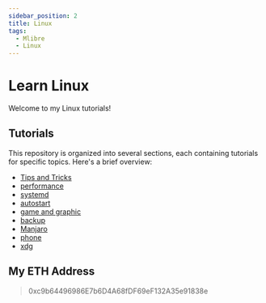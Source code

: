 ```yaml
---
sidebar_position: 2
title: Linux
tags:
  - Mlibre
  - Linux
---
```


# Learn Linux

Welcome to my Linux tutorials!

## Tutorials

This repository is organized into several sections, each containing tutorials for specific topics. Here's a brief overview:

* [Tips and Tricks](./Tips%20and%20Tricks.md)
* [performance](./performance.md)
* [systemd](./systemd.md)
* [autostart](./autostart.md)
* [game and graphic](./game%20and%20graphic.md)
* [backup](./backup.md)
* [Manjaro](./manjaro.md)
* [phone](./phone.md)
* [xdg](./xdg.md)

## My ETH Address

> 0xc9b64496986E7b6D4A68fDF69eF132A35e91838e

